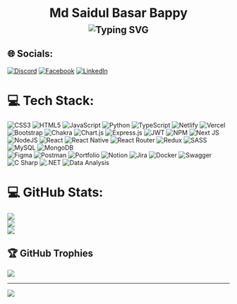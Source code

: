 <h1 align="center" >Md Saidul Basar Bappy</h1>
<h2 align="center" style="margin-top: -10px;">
  <img src="https://readme-typing-svg.herokuapp.com?font=Roboto+Mono&size=22&pause=1000&color=38bdf8&center=true&vCenter=true&width=435&lines=Passionate+Web+Developer;Full+Stack+Web+Developer;MERN+Stack+Enthusiast;.NET+Developer;Building+the+Web+with+Code" alt="Typing SVG" />
</h2>




## 🌐 Socials:
[![Discord](https://img.shields.io/badge/Discord-%232c3e50.svg?style=for-the-badge&logo=discord&logoColor=white)](https://discord.gg/shaiadul#1014) 
[![Facebook](https://img.shields.io/badge/Facebook-%233b5998.svg?style=for-the-badge&logo=Facebook&logoColor=white)](https://facebook.com/https://www.facebook.com/profile.php?id=100075003758713) 
[![LinkedIn](https://img.shields.io/badge/LinkedIn-%230077B5.svg?style=for-the-badge&logo=linkedin&logoColor=white)](https://linkedin.com/in/mdsaidulbasar) 

# 💻 Tech Stack:
![CSS3](https://img.shields.io/badge/css3-%231E3A8A.svg?style=for-the-badge&logo=css3&logoColor=white) 
![HTML5](https://img.shields.io/badge/html5-%23DC2626.svg?style=for-the-badge&logo=html5&logoColor=white) 
![JavaScript](https://img.shields.io/badge/javascript-%233F3F46.svg?style=for-the-badge&logo=javascript&logoColor=%23FACC15) 
![Python](https://img.shields.io/badge/python-%234B5563.svg?style=for-the-badge&logo=python&logoColor=ffdd54) 
![TypeScript](https://img.shields.io/badge/typescript-%232c3e50.svg?style=for-the-badge&logo=typescript&logoColor=white) 
![Netlify](https://img.shields.io/badge/netlify-%2307C7B7.svg?style=for-the-badge&logo=netlify&logoColor=white) 
![Vercel](https://img.shields.io/badge/vercel-%232c3e50.svg?style=for-the-badge&logo=vercel&logoColor=white) 
![Bootstrap](https://img.shields.io/badge/bootstrap-%237B2CBF.svg?style=for-the-badge&logo=bootstrap&logoColor=white) 
![Chakra](https://img.shields.io/badge/chakra-%234ED1C5.svg?style=for-the-badge&logo=chakraui&logoColor=white) 
![Chart.js](https://img.shields.io/badge/chart.js-%23F472B6.svg?style=for-the-badge&logo=chart.js&logoColor=white) 
![Express.js](https://img.shields.io/badge/express.js-%23404d59.svg?style=for-the-badge&logo=express&logoColor=%2361DAFB) 
![JWT](https://img.shields.io/badge/JWT-black?style=for-the-badge&logo=JSON%20web%20tokens) 
![NPM](https://img.shields.io/badge/NPM-%232c3e50.svg?style=for-the-badge&logo=npm&logoColor=white) 
![Next JS](https://img.shields.io/badge/Next-black?style=for-the-badge&logo=next.js&logoColor=white) 
![NodeJS](https://img.shields.io/badge/node.js-%234CAF50.svg?style=for-the-badge&logo=node.js&logoColor=white) 
![React](https://img.shields.io/badge/react-%232c3e50.svg?style=for-the-badge&logo=react&logoColor=%2361DAFB) 
![React Native](https://img.shields.io/badge/react_native-%232c3e50.svg?style=for-the-badge&logo=react&logoColor=%2361DAFB)
![React Router](https://img.shields.io/badge/React_Router-%23E11D48.svg?style=for-the-badge&logo=react-router&logoColor=white) 
![Redux](https://img.shields.io/badge/redux-%237B2CBF.svg?style=for-the-badge&logo=redux&logoColor=white) 
![SASS](https://img.shields.io/badge/SASS-%23DB2777.svg?style=for-the-badge&logo=SASS&logoColor=white) 
![MySQL](https://img.shields.io/badge/mysql-%2300f.svg?style=for-the-badge&logo=mysql&logoColor=white) 
![MongoDB](https://img.shields.io/badge/MongoDB-%234CAF50.svg?style=for-the-badge&logo=mongodb&logoColor=white) 	
![Figma](https://img.shields.io/badge/figma-%23F24E1E.svg?style=for-the-badge&logo=figma&logoColor=white) 
![Postman](https://img.shields.io/badge/Postman-%23FF6C37.svg?style=for-the-badge&logo=postman&logoColor=white) 
![Portfolio](https://img.shields.io/badge/Portfolio-%232c3e50.svg?style=for-the-badge&logo=firefox&logoColor=#FF7139) 
![Notion](https://img.shields.io/badge/Notion-%232c3e50.svg?style=for-the-badge&logo=notion&logoColor=white) 
![Jira](https://img.shields.io/badge/jira-%230A0FFF.svg?style=for-the-badge&logo=jira&logoColor=white) 
![Docker](https://img.shields.io/badge/docker-%230db7ed.svg?style=for-the-badge&logo=docker&logoColor=white) 
![Swagger](https://img.shields.io/badge/-Swagger-%2363B3ED.svg?style=for-the-badge&logo=swagger&logoColor=white)
![C Sharp](https://img.shields.io/badge/C%23-%2363B3ED.svg?style=for-the-badge&logo=c-sharp&logoColor=white)
![.NET](https://img.shields.io/badge/.NET-%232C5C8C.svg?style=for-the-badge&logo=.net&logoColor=white)
![Data Analysis](https://img.shields.io/badge/Data+Analysis-%232C5C8C.svg?style=for-the-badge&logo=python&logoColor=white)


# 💻 GitHub Stats:
![](https://github-readme-stats.vercel.app/api?username=shaiadul&theme=dark&hide_border=false&include_all_commits=true&count_private=true&bg_color=2c3e50&title_color=38bdf8&text_color=10b981&icon_color=f472b6)<br/>
![](https://github-readme-streak-stats.herokuapp.com/?user=shaiadul&theme=dark&hide_border=false&background=2c3e50&ring=38bdf8&fire=fb7185&currStreakNum=10b981&sideNums=38bdf8&currStreakLabel=f472b6&sideLabels=10b981)<br/>
![](https://github-readme-stats.vercel.app/api/top-langs/?username=shaiadul&theme=dark&hide_border=false&include_all_commits=true&count_private=true&layout=compact&bg_color=2c3e50&title_color=38bdf8&text_color=10b981)

## 🏆 GitHub Trophies
![](https://github-profile-trophy.vercel.app/?username=shaiadul&theme=algolia&no-frame=false&no-bg=false&margin-w=4)


---
[![](https://visitcount.itsvg.in/api?id=shaiadul&icon=0&color=0)](https://visitcount.itsvg.in)

<!-- Proudly created with GPRM ( https://gprm.itsvg.in ) -->
